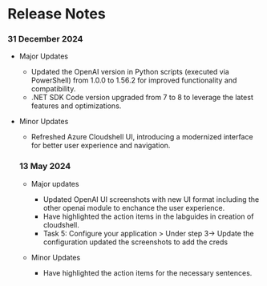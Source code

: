 # Release Notes

### 31 December 2024

- Major Updates
    - Updated the OpenAI version in Python scripts (executed via PowerShell) from 1.0.0 to 1.56.2 for improved functionality and compatibility.
    - .NET SDK Code version upgraded from 7 to 8 to leverage the latest features and optimizations.

- Minor Updates
    - Refreshed Azure Cloudshell UI, introducing a modernized interface for better user experience and navigation.
 
  ### 13 May 2024

   - Major updates
       - Updated OpenAI UI screenshots with new UI format including the other openai module to enchance the user experience.
       - Have highlighted the action items in the labguides in creation of cloudshell.
       - Task 5: Configure your application > Under step 3-> Update the configuration updated the screenshots to add the creds
         
   - Minor Updates
       - Have highlighted the action items for the necessary sentences.
       
